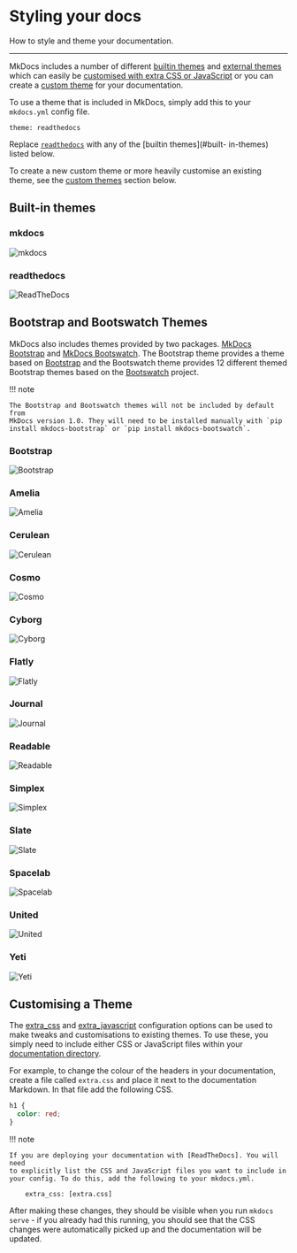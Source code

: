 # Styling your docs

How to style and theme your documentation.

---

MkDocs includes a number of different [builtin themes](#built-in-themes) and
[external themes](#bootstrap-and-bootswatch-themes) which can easily be
[customised with extra CSS or JavaScript](#customising-a-theme) or you can
create a [custom theme](/user-guide/custom-themes.md) for your documentation.

To use a theme that is included in MkDocs, simply add this to your
`mkdocs.yml` config file.

    theme: readthedocs

Replace [`readthedocs`](#readthedocs) with any of the [builtin themes](#built-
in-themes) listed below.

To create a new custom theme or more heavily customise an existing theme, see
the [custom themes](#custom-themes) section below.

## Built-in themes

### mkdocs

![mkdocs](/img/mkdocs.png)

### readthedocs

![ReadTheDocs](https://docs.readthedocs.org/en/latest/_images/screen_mobile.png)

## Bootstrap and Bootswatch Themes

MkDocs also includes themes provided by two packages. [MkDocs Bootstrap] and
[MkDocs Bootswatch]. The Bootstrap theme provides a theme based on [Bootstrap]
and the Bootswatch theme provides 12 different themed Bootstrap themes based on
the [Bootswatch] project.

!!! note

    The Bootstrap and Bootswatch themes will not be included by default from
    MkDocs version 1.0. They will need to be installed manually with `pip
    install mkdocs-bootstrap` or `pip install mkdocs-bootswatch`.

[Bootstrap]: http://getbootstrap.com/
[Bootswatch]: http://bootswatch.com/
[MkDocs Bootstrap]: http://mkdocs.github.io/mkdocs-bootstrap/
[MkDocs Bootswatch]: http://mkdocs.github.io/mkdocs-bootswatch/

### Bootstrap

![Bootstrap](http://bootstrapdocs.com/v2.3.1/docs/assets/img/examples/bootstrap-example-fluid.png)

### Amelia

![Amelia](http://bootswatch.com/2/amelia/thumbnail.png)

### Cerulean

![Cerulean](http://bootswatch.com/cerulean/thumbnail.png)

### Cosmo

![Cosmo](http://bootswatch.com/cosmo/thumbnail.png)

### Cyborg

![Cyborg](http://bootswatch.com/cyborg/thumbnail.png)

### Flatly

![Flatly](http://bootswatch.com/flatly/thumbnail.png)

### Journal

![Journal](http://bootswatch.com/journal/thumbnail.png)

### Readable

![Readable](http://bootswatch.com/readable/thumbnail.png)

### Simplex

![Simplex](http://bootswatch.com/simplex/thumbnail.png)

### Slate

![Slate](http://bootswatch.com/slate/thumbnail.png)

### Spacelab

![Spacelab](http://bootswatch.com/spacelab/thumbnail.png)

### United

![United](http://bootswatch.com/united/thumbnail.png)

### Yeti

![Yeti](http://bootswatch.com/yeti/thumbnail.png)

## Customising a Theme

The [extra_css] and [extra_javascript] configuration options can be used to
make tweaks and customisations to existing themes. To use these, you simply
need to include either CSS or JavaScript files within your [documentation
directory].

For example, to change the colour of the headers in your documentation, create
a file called `extra.css` and place it next to the documentation Markdown. In
that file add the following CSS.

```CSS
h1 {
  color: red;
}
```

!!! note

    If you are deploying your documentation with [ReadTheDocs]. You will need
    to explicitly list the CSS and JavaScript files you want to include in
    your config. To do this, add the following to your mkdocs.yml.

        extra_css: [extra.css]

After making these changes, they should be visible when you run
`mkdocs serve` - if you already had this running, you should see that the CSS
changes were automatically picked up and the documentation will be updated.

[ReadTheDocs]: ./deploying-your-docs.md#readthedocs
[documentation directory]: /user-guide/configuration/#docs_dir
[extra_css]: /user-guide/configuration.md#extra_css
[extra_javascript]: /user-guide/configuration.md#extra_javascript
